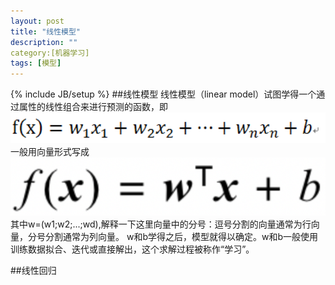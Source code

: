 ```yaml
---
layout: post
title: "线性模型"
description: ""
category:[机器学习] 
tags: [模型]
---
```

{% include JB/setup %}
##线性模型
线性模型（linear model）试图学得一个通过属性的线性组合来进行预测的函数，即
        ![线性组合](https://github.com/yuzujin/yuzujin.github.com/blob/master/images/线性组合.png?raw=true "Title")
一般用向量形式写成
        ![线性组合(向量形式)](https://github.com/yuzujin/yuzujin.github.com/blob/master/images/线性组合(向量形式).png?raw=true "Title")
其中w=(w1;w2;...;wd),解释一下这里向量中的分号：逗号分割的向量通常为行向量，分号分割通常为列向量。 w和b学得之后，模型就得以确定。w和b一般使用训练数据拟合、迭代或直接解出，这个求解过程被称作“学习”。

##线性回归

